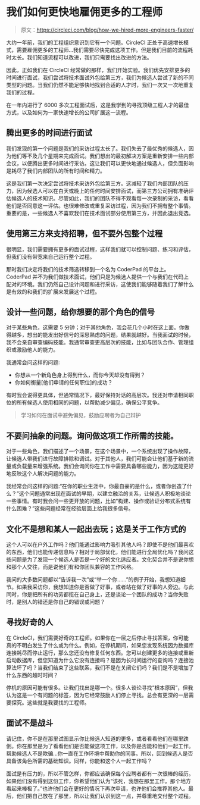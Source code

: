 # 我们如何更快地雇佣更多的工程师

> 原文：<https://circleci.com/blog/how-we-hired-more-engineers-faster/>

大约一年前，我们的工程组织意识到它有一个问题。CircleCI 正处于高速增长模式，需要雇佣更多的工程师…我们需要尽快完成这项工作。但是我们目前的流程耗时太长。我们知道流程可以改进，我们只需要找出改进的方法。

因此，正如我们在 CircleCI 经常做的那样，我们开始实验。我们优先安排更多的时间进行面试，我们尝试将技术面试外包给第三方，我们为候选人尝试了新的不同类型的问题。当我们仍然不能足够快地找到合适的人才时，我们一次又一次地重复我们的过程。

在一年内进行了 6000 多次工程面试后，这是我学到的寻找顶级工程人才的最佳方式，以及如何为一家快速增长的公司扩展这一流程。

## 腾出更多的时间进行面试

我们发现的第一个问题是我们的采访过程太长了。我们失去了最优秀的候选人，因为他们等不及几个星期来完成面试。我们想出的最初解决方案是重新安排一些内部会议，以便腾出更多时间进行采访。这让我们可以更快地通过候选人，但负面影响是耗尽了我们内部团队的所有时间和精力。

这是我们第一次决定尝试将技术采访外包给第三方。这减轻了我们内部团队的压力，因为候选人可以在白天或晚上的任何时间安排面试，而第三方公司拥有准确评估候选人的技术知识。尽管如此，我们的团队不得不观看每一次录制的采访，看看他们是否同意这一评估。也很难修改或重复采访过程，因为我们不拥有整个事情。重要的是，一些候选人不喜欢我们在技术面试部分使用第三方，并因此退出竞选。

## 使用第三方来支持招聘，但不要外包整个过程

很明显，我们需要拥有更多的面试过程，这样我们就可以控制问题、练习和评估，但我们没有带宽来自己运行整个过程。

那时我们决定将我们的技术筛选转移到一个名为 CoderPad 的平台上。CoderPad 并不为我们做技术面试，他们只是为候选人提供一个与我们在代码上配对的环境。我们仍然自己设计问题和进行采访，这使我们能够随着我们了解什么是有效的和我们的扩展来发展这个过程。

## 设计一些问题，给你想要的那个角色的信号

对于某些角色，这需要 5 分钟；对于其他角色，我会花几个小时在这上面。你做得越多，想出的能发出好信号的深思熟虑的问题，结果就越好。当我面试的时候，我不会亲自审查编码技能。我通常审查更高层次的技能，比如与团队合作、管理组织或激励他人的能力。

我通常会问这样的问题:

*   你想从一个新角色身上得到什么，而你今天却没有得到？
*   你如何衡量[他们申请的任何职位]的成功？

有时我会说得更具体，但通常情况下，最好保持对话的高层次。我还对申请相同职位的所有候选人使用相同的问题，以帮助减少偏见，确保公平竞争。

> 学习如何在面试中避免偏见，鼓励应聘者为自己辩护

## 不要问抽象的问题。询问做这项工作所需的技能。

对于一些角色，我们描述了一个场景，在这个场景中，一个系统出现了操作故障，让候选人带我们进行故障排除和调试。对于其他人，我们可能会让他们基于新的流量或负载量来增强系统。我们会询问你在工作中需要具备哪些能力，因为这能更好地反映这个人解决问题的能力。

我经常会问这样的问题:“在你的职业生涯中，你最自豪的是什么，或者你创造了什么？”这个问题通常出现在面试的早期，以建立融洽的关系，让候选人积极地谈论一些事情。有时我会问一些更开放的问题，比如“构建、操作或验证分布式系统有什么困难？”这些问题经常在经验层面上给我很多信号。

## 文化不是想和某人一起出去玩；这是关于工作方式的

这个人可以在户外工作吗？他们能通过影响力吸引其他人吗？即使不是他们最喜欢的东西，他们也能传递信息吗？相对于局部优化，他们能进行全局优化吗？我问这些问题是为了发现一个候选人是否是一个好的文化适应者。文化契合并不是说你想和那个人交往，而是说他们有和你团队兼容的工作风格。

我问的大多数问题都以“告诉我一次”或“举一个你……”的例子开始，我想知道细节。如果我采访你，我想知道你是否做了好事，或者站在做了好事的人旁边。与此同时，你是把所有的功劳都揽在自己身上，还是谈论一个团队的成功？当你失败时，是别人的错还是你自己的错误或问题？

## 寻找好奇的人

在 CircleCI，我们需要好奇的工程师。如果你在一层之后停止寻找答案，你可能真的不明白发生了什么或为什么。例如，在停机期间，如果您发现系统因为数据库连接耗尽而停止运行，那么您还没有修复任何东西。您可以创建更多的连接或重新启动数据库，但您知道为什么它没有连接吗？是因为长时间运行的查询吗？连接池算法坏了吗？当我们结束了这些联系，我们不是在关闭它们吗？我们是不是增加了什么东西的超时时间？

停机的原因可能有很多。让我们找出是哪一个。很多人谈论寻找“根本原因”，但我认为这是一个有问题的标签，因为它经常鼓励人们停止寻找。总会有更深的一层需要探究。这些就是我要找的工程师。

## 面试不是战斗

请记住，你不是在那里试图显示你比候选人知道的更多，或者看看他们在哪里跌倒。你在那里是为了看看他们是否能做这项工作，以及你是否能和他们一起工作。帮助候选人不是欺骗…你一直在工作环境中帮助你的同事。所以，回到候选人是否具备该角色所需的基础知识。同样，你能和这个人一起工作吗？

面试是有压力的，所以不管怎样，你都应该确保每个应聘者都有一次很棒的经历。如果他们没有得到这份工作，你希望他们认为“该死，我想在那里工作。那个地方看起来棒极了。”也许他们会在更好的情况下再次申请，也许他们会推荐其他人。最后，他们把自己放在了那里，所以让我们认识到这一点，并尊重地交付整个过程。
